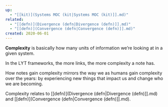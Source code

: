 ```yaml
---
up:
  - "[[kit)](Systems MOC (kit|Systems MOC (kit)]].md)"
related:
  - "[[defn)](Divergence (defn|Divergence (defn)]].md)"
  - "[[defn)](Convergence (defn|Convergence (defn)]].md)"
created: 2020-06-01
---
```

 **Complexity** is basically how many units of information we’re looking at in a given system. 

In the LYT frameworks, the more links, the more complexity a note has.

How notes gain complexity mirrors the way we as humans gain complexity over the years: by experiencing new things that impact us and change who we are becoming.

Complexity relates to [[defn)](Divergence (defn|Divergence (defn)]].md) and [[defn)](Convergence (defn|Convergence (defn)]].md).